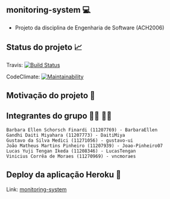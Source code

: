 ## monitoring-system :computer:
- Projeto da disciplina de Engenharia de Software (ACH2006)

## Status do projeto :chart_with_upwards_trend:

Travis: 
[![Build Status](https://app.travis-ci.com/BarbaraEllen/monitoring-system.svg?branch=master)](https://app.travis-ci.com/BarbaraEllen/monitoring-system)

CodeClimate: 
[![Maintainability](https://api.codeclimate.com/v1/badges/6dfb4b2995098dfee02a/maintainability)](https://codeclimate.com/github/BarbaraEllen/monitoring-system/maintainability)

## Motivação do projeto :pushpin:
<p align="justify"></p> 

## Integrantes do grupo :man_student: :woman_student:
```
Barbara Ellen Schorsch Finardi (11207769) - BarbaraEllen
Gandhi Daiti Miyahara (11207773) - DaitiMiya
Gustavo da Silva Medici (11271056) - gustavo-ui
João Matheus Martins Pinheiro (11207939) - Joao-Pinheiro07
Lucas Yuji Tengan Ikeda (11208346) - LucasTengan
Vinicius Corrêa de Moraes (11270969) - vncmoraes
```
## Deploy da aplicação Heroku :dash:
Link: <a href=https://excelencia-operacional.herokuapp.com/> monitoring-system </a>
